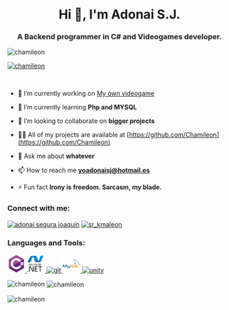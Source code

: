 <h1 align="center">Hi 👋, I'm Adonai S.J.</h1>
<h3 align="center">A Backend programmer in C# and Videogames developer.</h3>

<p align="left"> <img src="https://komarev.com/ghpvc/?username=chamileon&label=Profile%20views&color=0e75b6&style=flat" alt="chamileon" /> </p>

<p align="left"> <a href="https://github.com/ryo-ma/github-profile-trophy"><img src="https://github-profile-trophy.vercel.app/?username=chamileon" alt="chamileon" /></a> </p>

<p align="left"> <a href="https://twitter.com/" target="blank"><img src="https://img.shields.io/twitter/follow/?logo=twitter&style=for-the-badge" alt="" /></a> </p>

- 🔭 I’m currently working on [My own videogame](https://github.com/Chamileon/TileTown)

- 🌱 I’m currently learning **Php and MYSQL**

- 👯 I’m looking to collaborate on **bigger projects**

- 👨‍💻 All of my projects are available at [https://github.com/Chamileon](https://github.com/Chamileon)

- 💬 Ask me about **whatever**

- 📫 How to reach me **yoadonaisj@hotmail.es**

- ⚡ Fun fact **Irony is freedom. Sarcasm, my blade.**

<h3 align="left">Connect with me:</h3>
<p align="left">
<a href="https://linkedin.com/in/adonai segura joaquín" target="blank"><img align="center" src="https://raw.githubusercontent.com/rahuldkjain/github-profile-readme-generator/master/src/images/icons/Social/linked-in-alt.svg" alt="adonai segura joaquín" height="30" width="40" /></a>
<a href="https://instagram.com/sr_kmaleon" target="blank"><img align="center" src="https://raw.githubusercontent.com/rahuldkjain/github-profile-readme-generator/master/src/images/icons/Social/instagram.svg" alt="sr_kmaleon" height="30" width="40" /></a>
</p>

<h3 align="left">Languages and Tools:</h3>
<p align="left"> <a href="https://www.w3schools.com/cs/" target="_blank" rel="noreferrer"> <img src="https://raw.githubusercontent.com/devicons/devicon/master/icons/csharp/csharp-original.svg" alt="csharp" width="40" height="40"/> </a> <a href="https://dotnet.microsoft.com/" target="_blank" rel="noreferrer"> <img src="https://raw.githubusercontent.com/devicons/devicon/master/icons/dot-net/dot-net-original-wordmark.svg" alt="dotnet" width="40" height="40"/> </a> <a href="https://git-scm.com/" target="_blank" rel="noreferrer"> <img src="https://www.vectorlogo.zone/logos/git-scm/git-scm-icon.svg" alt="git" width="40" height="40"/> </a> <a href="https://www.mysql.com/" target="_blank" rel="noreferrer"> <img src="https://raw.githubusercontent.com/devicons/devicon/master/icons/mysql/mysql-original-wordmark.svg" alt="mysql" width="40" height="40"/> </a> <a href="https://unity.com/" target="_blank" rel="noreferrer"> <img src="https://www.vectorlogo.zone/logos/unity3d/unity3d-icon.svg" alt="unity" width="40" height="40"/> </a> </p>

<p><img align="left" src="https://github-readme-stats.vercel.app/api/top-langs?username=chamileon&show_icons=true&locale=en&layout=compact" alt="chamileon" /></p>

<p>&nbsp;<img align="center" src="https://github-readme-stats.vercel.app/api?username=chamileon&show_icons=true&locale=en" alt="chamileon" /></p>

<p><img align="center" src="https://github-readme-streak-stats.herokuapp.com/?user=chamileon&" alt="chamileon" /></p>
